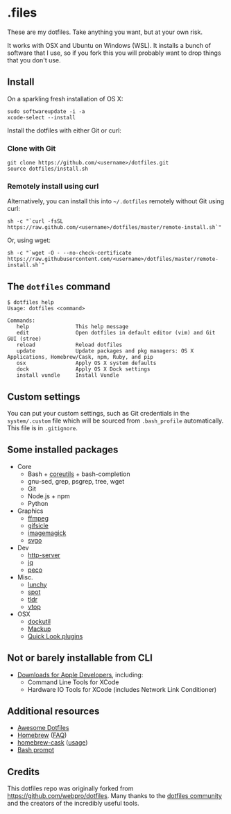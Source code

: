 # .files

These are my dotfiles. Take anything you want, but at your own risk.

It works with OSX and Ubuntu on Windows (WSL). It installs a bunch of software that I use, so if you fork this you will probably want to drop things that you don't use.

## Install

On a sparkling fresh installation of OS X:

    sudo softwareupdate -i -a
    xcode-select --install

Install the dotfiles with either Git or curl:

### Clone with Git

    git clone https://github.com/<username>/dotfiles.git
    source dotfiles/install.sh

### Remotely install using curl

Alternatively, you can install this into `~/.dotfiles` remotely without Git using curl:

    sh -c "`curl -fsSL https://raw.github.com/<username>/dotfiles/master/remote-install.sh`"

Or, using wget:

    sh -c "`wget -O - --no-check-certificate https://raw.githubusercontent.com/<username>/dotfiles/master/remote-install.sh`"

## The `dotfiles` command

    $ dotfiles help
    Usage: dotfiles <command>

    Commands:
       help               This help message
       edit               Open dotfiles in default editor (vim) and Git GUI (stree)
       reload             Reload dotfiles
       update             Update packages and pkg managers: OS X Applications, Homebrew/Cask, npm, Ruby, and pip
       osx                Apply OS X system defaults
       dock               Apply OS X Dock settings
       install vundle     Install Vundle

## Custom settings

You can put your custom settings, such as Git credentials in the `system/.custom` file which will be sourced from `.bash_profile` automatically. This file is in `.gitignore`.

## Some installed packages

* Core
    * Bash + [coreutils](http://en.wikipedia.org/wiki/GNU_Core_Utilities) + bash-completion
    * gnu-sed, grep, psgrep, tree, wget
    * Git
    * Node.js + npm
    * Python
* Graphics
    * [ffmpeg](https://www.ffmpeg.org)
    * [gifsicle](http://www.lcdf.org/gifsicle)
    * [imagemagick](http://www.imagemagick.org)
    * [svgo](https://github.com/svg/svgo)
* Dev
    * [http-server](https://github.com/nodeapps/http-server)
    * [jq](http://stedolan.github.io/jq/)
    * [peco](http://peco.github.io/)
* Misc.
    * [lunchy](https://github.com/eddiezane/lunchy)
    * [spot](https://github.com/guille/spot)
    * [tldr](https://github.com/tldr-pages/tldr)
    * [vtop](https://github.com/MrRio/vtop)
* OSX
    * [dockutil](https://github.com/kcrawford/dockutil)
    * [Mackup](https://github.com/lra/mackup)
    * [Quick Look plugins](https://github.com/sindresorhus/quick-look-plugins)

## Not or barely installable from CLI

* [Downloads for Apple Developers](https://developer.apple.com/downloads), including:
    * Command Line Tools for XCode
    * Hardware IO Tools for XCode (includes Network Link Conditioner)

## Additional resources

* [Awesome Dotfiles](https://github.com/webpro/awesome-dotfiles)
* [Homebrew](http://brew.sh/) ([FAQ](https://github.com/Homebrew/homebrew/wiki/FAQ))
* [homebrew-cask](http://caskroom.io/) ([usage](https://github.com/phinze/homebrew-cask/blob/master/USAGE.md))
* [Bash prompt](http://wiki.archlinux.org/index.php/Color_Bash_Prompt)

## Credits

This dotfiles repo was originally forked from https://github.com/webpro/dotfiles.
Many thanks to the [dotfiles community](http://dotfiles.github.io/) and the creators of the incredibly useful tools.

